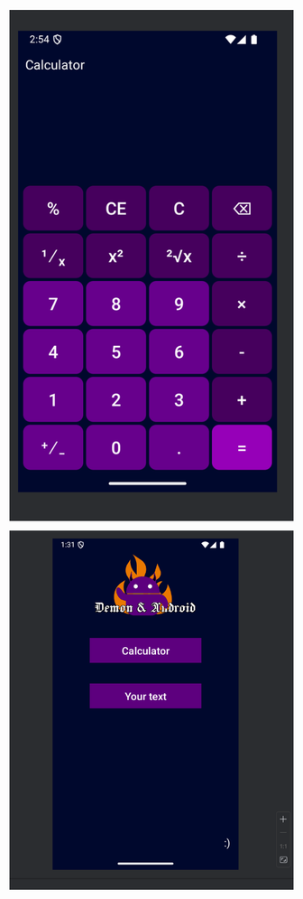 ![hw--2](https://github.com/oAleshao/DemonAndAndroid/blob/master/app/my_screenshots/Screenshot%202024-10-26%20145421.png)

![ImgAlert](https://github.com/oAleshao/DemonAndAndroid/blob/master/app/my_screenshots/Screenshot%202024-10-24%20013146.png)
